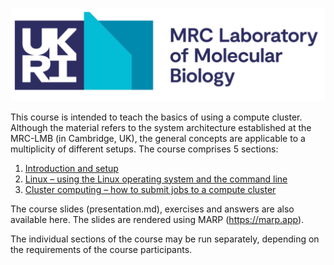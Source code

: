 ![alt text](assets/lmb_logo.png)

This course is intended to teach the basics of using a compute cluster.  Although the material refers to the system architecture established at the MRC-LMB (in Cambridge, UK), the general concepts are applicable to a multiplicity of different setups. The course comprises 5 sections:

1.	[Introduction and setup](1_Introduction_and_setup.md)
2.	[Linux – using the Linux operating system and the command line](2_Linux.md)
3.	[Cluster computing – how to submit jobs to a compute cluster](3_Cluster_Computing.md)

The course slides (presentation.md), exercises and answers are also available here.  The slides are rendered using MARP (https://marp.app).

The individual sections of the course may be run separately, depending on the requirements of the course participants.
